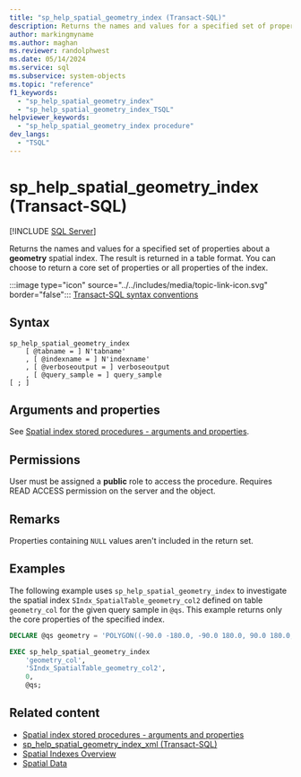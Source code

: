 ```yaml
---
title: "sp_help_spatial_geometry_index (Transact-SQL)"
description: Returns the names and values for a specified set of properties about a geometry spatial index.
author: markingmyname
ms.author: maghan
ms.reviewer: randolphwest
ms.date: 05/14/2024
ms.service: sql
ms.subservice: system-objects
ms.topic: "reference"
f1_keywords:
  - "sp_help_spatial_geometry_index"
  - "sp_help_spatial_geometry_index_TSQL"
helpviewer_keywords:
  - "sp_help_spatial_geometry_index procedure"
dev_langs:
  - "TSQL"
---
```

# sp_help_spatial_geometry_index (Transact-SQL)

[!INCLUDE [SQL Server](../../includes/applies-to-version/sqlserver.md)]

Returns the names and values for a specified set of properties about a **geometry** spatial index. The result is returned in a table format. You can choose to return a core set of properties or all properties of the index.

:::image type="icon" source="../../includes/media/topic-link-icon.svg" border="false"::: [Transact-SQL syntax conventions](../../t-sql/language-elements/transact-sql-syntax-conventions-transact-sql.md)

## Syntax

```syntaxsql
sp_help_spatial_geometry_index
    [ @tabname = ] N'tabname'
    , [ @indexname = ] N'indexname'
    , [ @verboseoutput = ] verboseoutput
    , [ @query_sample = ] query_sample
[ ; ]
```

## Arguments and properties

See [Spatial index stored procedures - arguments and properties](spatial-index-stored-procedures-arguments-and-properties.md).

## Permissions

User must be assigned a **public** role to access the procedure. Requires READ ACCESS permission on the server and the object.

## Remarks

Properties containing `NULL` values aren't included in the return set.

## Examples

The following example uses `sp_help_spatial_geometry_index` to investigate the spatial index `SIndx_SpatialTable_geometry_col2` defined on table `geometry_col` for the given query sample in `@qs`. This example returns only the core properties of the specified index.

```sql
DECLARE @qs geometry = 'POLYGON((-90.0 -180.0, -90.0 180.0, 90.0 180.0, 90.0 -180.0, -90.0 -180.0))';

EXEC sp_help_spatial_geometry_index
    'geometry_col',
    'SIndx_SpatialTable_geometry_col2',
    0,
    @qs;
```

## Related content

- [Spatial index stored procedures - arguments and properties](spatial-index-stored-procedures-arguments-and-properties.md)
- [sp_help_spatial_geometry_index_xml (Transact-SQL)](sp-help-spatial-geometry-index-xml-transact-sql.md)
- [Spatial Indexes Overview](../spatial/spatial-indexes-overview.md)
- [Spatial Data](../spatial/spatial-data-sql-server.md)
